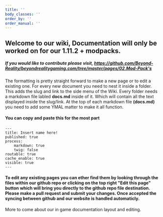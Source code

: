 ```yaml
---
title: ''
body_classes: ''
order_by: ''
order_manual: ''
---
```


## Welcome to our wiki, Documentation will only be worked on for our 1.11.2 + modpacks.

##### If you would like to contribute please visit, https://github.com/Beyond-Reality/beyondrealitygaming.com/tree/master/pages/02.Mod-Pack's

The formatting is pretty straight forward to make a new page or to edit a existing one. For every new document you need to nest it inside a folder. This adds the slug and link to the side menu of the Wiki. Every folder needs a markdown file labled **docs.md** inside of it. Which will contain all the text displayed inside the slug/link. At the top of each markdown file **(docs.md)** you need to add some YMAL matter to make it all function. 

#### You can copy and paste this for the most part 
```
---
title: Insert name here!
published: true
process:
    markdown: true
    twig: false
routable: true
cache_enable: true
visible: true
---
```
#### To edit any existing pages you can ether find them by looking through the files within our github repo or clicking on the top right **"Edit this page"** button which will bring you directly to the github repo file destination. Please make a pull request and submit your changes. Once accepted the syncing between github and our website is handled automaticly.

More to come about our in game documentation layout and editing.
